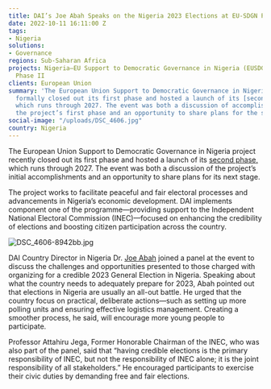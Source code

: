 ```yaml
---
title: DAI’s Joe Abah Speaks on the Nigeria 2023 Elections at EU-SDGN Project Event
date: 2022-10-11 16:11:00 Z
tags:
- Nigeria
solutions:
- Governance
regions: Sub-Saharan Africa
projects: Nigeria—EU Support to Democratic Governance in Nigeria (EUSDGN) Programme,
  Phase II
clients: European Union
summary: 'The European Union Support to Democratic Governance in Nigeria project recently
  formally closed out its first phase and hosted a launch of its [second phase](https://www.dai.com/our-work/projects/nigeria-eu-support-to-democratic-governance-in-nigeria-eusdgn-programme-phase-ii)
  which runs through 2027. The event was both a discussion of accomplishments from
  the project’s first phase and an opportunity to share plans for the second phase. '
social-image: "/uploads/DSC_4606.jpg"
country: Nigeria
---
```


The European Union Support to Democratic Governance in Nigeria project recently closed out its first phase and hosted a launch of its [second phase,](https://www.dai.com/our-work/projects/nigeria-eu-support-to-democratic-governance-in-nigeria-eusdgn-programme-phase-ii) which runs through 2027. The event was both a discussion of the project’s initial accomplishments and an opportunity to share plans for its next stage.

The project works to facilitate peaceful and fair electoral processes and advancements in Nigeria’s economic development. DAI implements component one of the programme—providing support to the Independent National Electoral Commission (INEC)—focused on enhancing the credibility of elections and boosting citizen participation across the country. 

![DSC_4606-8942bb.jpg](/uploads/DSC_4606-8942bb.jpg)

DAI Country Director in Nigeria Dr. [Joe Abah](https://www.dai.com/who-we-are/our-team/joe-abah) joined a panel at the event to discuss the challenges and opportunities presented to those charged with organizing for a credible 2023 General Election in Nigeria. Speaking about what the country needs to adequately prepare for 2023, Abah pointed out that elections in Nigeria are usually an all-out battle. He urged that the country focus on practical, deliberate actions—such as setting up more polling units and ensuring effective logistics management. Creating a smoother process, he said, will encourage more young people to participate.

Professor Attahiru Jega, Former Honorable Chairman of the INEC, who was also part of the panel, said that “having credible elections is the primary responsibility of INEC, but not the responsibility of INEC alone; it is the joint responsibility of all stakeholders.” He encouraged participants to exercise their civic duties by demanding free and fair elections.
